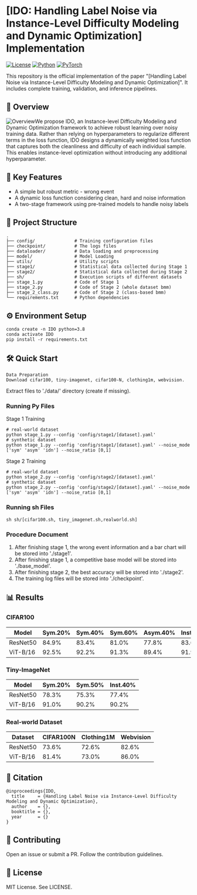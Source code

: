# [IDO: Handling Label Noise via Instance-Level Difficulty Modeling and Dynamic Optimization] Implementation

[![License](https://img.shields.io/badge/License-MIT-blue.svg)](LICENSE)
[![Python](https://img.shields.io/badge/Python-3.8%2B-blue)](https://www.python.org/)
[![PyTorch](https://img.shields.io/badge/PyTorch-1.12%2B-orange)](https://pytorch.org/)

This repository is the official implementation of the paper "[Handling Label Noise via Instance-Level Difficulty
Modeling and Dynamic Optimization]". It includes complete training, validation, and inference pipelines.

## 📌 Overview

![Overview](J:\IDO\Overview.png)We propose IDO, an Instance-level Difficulty Modeling and Dynamic Optimization framework to achieve robust learning over noisy training data. Rather than relying on hyperparameters to regularize different terms in the loss function, IDO designs a dynamically weighted loss function that captures both the cleanliness and difficulty of each individual sample.
This enables instance-level optimization without introducing any additional hyperparameter.

## 🚀 Key Features

- A simple but robust metric - wrong event
- A dynamic loss function considering clean, hard and noise information
- A two-stage framework using pre-trained models to handle noisy labels

## 📂 Project Structure

```plaintext
.
├── config/               # Training configuration files
├── checkpoint/           # The logs files
├── dataloader/           # Data loading and preprocessing
├── model/                # Model Loading
├── utils/                # Utility scripts
├── stage1/               # Statistical data collected during Stage 1
├── stage2/               # Statistical data collected during Stage 2
├── sh/                   # Execution scripts of different datasets
├── stage_1.py            # Code of Stage 1
├── stage_2.py            # Code of Stage 2 (whole dataset bmm)
├── stage_2_class.py      # Code of Stage 2 (class-based bmm)
└── requirements.txt      # Python dependencies
```

## ⚙️ Environment Setup

```
conda create -n IDO python=3.8
conda activate IDO
pip install -r requirements.txt
```

## 🛠️ Quick Start

```
Data Preparation
Download cifar100, tiny-imagenet, cifar100-N, clothing1m, webvision.
```

Extract files to './data/' directory (create if missing).

### Running Py Files 

Stage 1 Training

```
# real-world dataset
python stage_1.py --config 'config/stage1/[dataset].yaml' 
# synthetic dataset
python stage_1.py --config 'config/stage1/[dataset].yaml' --noise_mode ['sym' 'asym' 'idn'] --noise_ratio [0,1]
```

Stage 2 Training

```
# real-world dataset
python stage_2.py --config 'config/stage2/[dataset].yaml' 
# synthetic dataset
python stage_2.py --config 'config/stage2/[dataset].yaml' --noise_mode ['sym' 'asym' 'idn'] --noise_ratio [0,1]
```

### Running sh Files

```
sh sh/[cifar100.sh, tiny_imagenet.sh,realworld.sh]
```

### Procedure Document

1. After finishing stage 1, the wrong event information and a bar chart will be stored into './stage1'.
2. After finishing stage 1, a competitive base model will be stored into './base_model'.
3. After finishing stage 2, the best accuracy will be stored into './stage2'.
4. The training log files will be stored into './checkpoint'.

## 📊 Results

### CIFAR100

| Model    | Sym.20% | Sym.40% | Sym.60% | Asym.40% | Inst.40% |
| -------- | ------- | ------- | ------- | -------- | -------- |
| ResNet50 | 84.9%   | 83.4%   | 81.0%   | 77.8%    | 83.6%    |
| ViT-B/16 | 92.5%   | 92.2%   | 91.3%   | 89.4%    | 91.9%    |

### Tiny-ImageNet

| Model    | Sym.20% | Sym.50% | Inst.40% |
| -------- | ------- | ------- | -------- |
| ResNet50 | 78.3%   | 75.3%   | 77.4%    |
| ViT-B/16 | 91.0%   | 90.2%   | 90.2%    |

### Real-world Dataset

| Dataset  | CIFAR100N | Clothing1M | Webvision |
| -------- | --------- | ---------- | --------- |
| ResNet50 | 73.6%     | 72.6%      | 82.6%     |
| ViT-B/16 | 81.4%     | 73.0%      | 86.0%     |

## 📜 Citation

```
@inproceedings{IDO,
  title     = {Handling Label Noise via Instance-Level Difficulty Modeling and Dynamic Optimization},
  author    = {},
  booktitle = {},
  year      = {}
}
```

## 🤝 Contributing

Open an issue or submit a PR. Follow the contribution guidelines.

## 📄 License

MIT License. See LICENSE.

